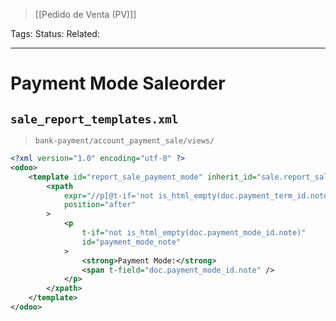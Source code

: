 > [[Pedido de Venta (PV)]]

Tags: 
Status: 
Related: 

___

# Payment Mode Saleorder

## `sale_report_templates.xml`
> `bank-payment/account_payment_sale/views/`
```xml
<?xml version="1.0" encoding="utf-8" ?>  
<odoo>  
    <template id="report_sale_payment_mode" inherit_id="sale.report_saleorder_document">  
        <xpath  
            expr="//p[@t-if='not is_html_empty(doc.payment_term_id.note)']"  
            position="after"  
        >  
            <p  
                t-if="not is_html_empty(doc.payment_mode_id.note)"  
                id="payment_mode_note"  
            >  
                <strong>Payment Mode:</strong>  
                <span t-field="doc.payment_mode_id.note" />  
            </p>  
        </xpath>  
    </template>  
</odoo>
```